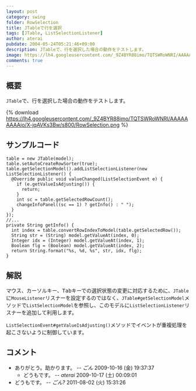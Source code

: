 ```yaml
---
layout: post
category: swing
folder: RowSelection
title: JTableで行を選択
tags: [JTable, ListSelectionListener]
author: aterai
pubdate: 2004-05-24T05:21:46+09:00
description: JTableで、行を選択した場合の動作をテストします。
image: https://lh4.googleusercontent.com/_9Z4BYR88imo/TQTSWRoWNRI/AAAAAAAAAio/X-jqAVKs3Bw/s800/RowSelection.png
comments: true
---
```

## 概要
`JTable`で、行を選択した場合の動作をテストします。

{% download https://lh4.googleusercontent.com/_9Z4BYR88imo/TQTSWRoWNRI/AAAAAAAAAio/X-jqAVKs3Bw/s800/RowSelection.png %}

## サンプルコード
<pre class="prettyprint"><code>table = new JTable(model);
table.setAutoCreateRowSorter(true);
table.getSelectionModel().addListSelectionListener(new ListSelectionListener() {
  @Override public void valueChanged(ListSelectionEvent e) {
    if (e.getValueIsAdjusting()) {
      return;
    }
    int sc = table.getSelectedRowCount();
    changeInfoPanel((sc == 1) ? getInfo() : " ");
  }
});
//...
private String getInfo() {
  int index = table.convertRowIndexToModel(table.getSelectedRow());
  String str = (String) model.getValueAt(index, 0);
  Integer idx = (Integer) model.getValueAt(index, 1);
  Boolean flg = (Boolean) model.getValueAt(index, 2);
  return String.format("%s, %d, %s", str, idx, flg);
}
</code></pre>

## 解説
マウス、カーソルキー、<kbd>Tab</kbd>キーでの選択状態の変更に対応するために、`JTable`に`MouseListener`リスナーを設定するのではなく、`JTable#getSelectionModel`メソッドで`ListSelectionModel`を参照し、このモデルに`ListSelectionListener`リスナーを追加して利用します。

`ListSelectionEvent#getValueIsAdjusting()`メソッドでイベントが重複処理を起こさないように制御しています。

## コメント
- ありがとう。助かります。 -- *ごん* 2009-10-16 (金) 19:37:37
    - どうもです。 -- *aterai* 2009-10-17 (土) 00:09:01
- どうもです。  -- *ごん?* 2011-08-02 (火) 15:31:26

<!-- dummy comment line for breaking list -->
